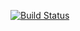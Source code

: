 [![Build Status](https://cloud.drone.io/api/badges/adamdevigili/balancer.team/status.svg)](https://cloud.drone.io/adamdevigili/balancer.team)